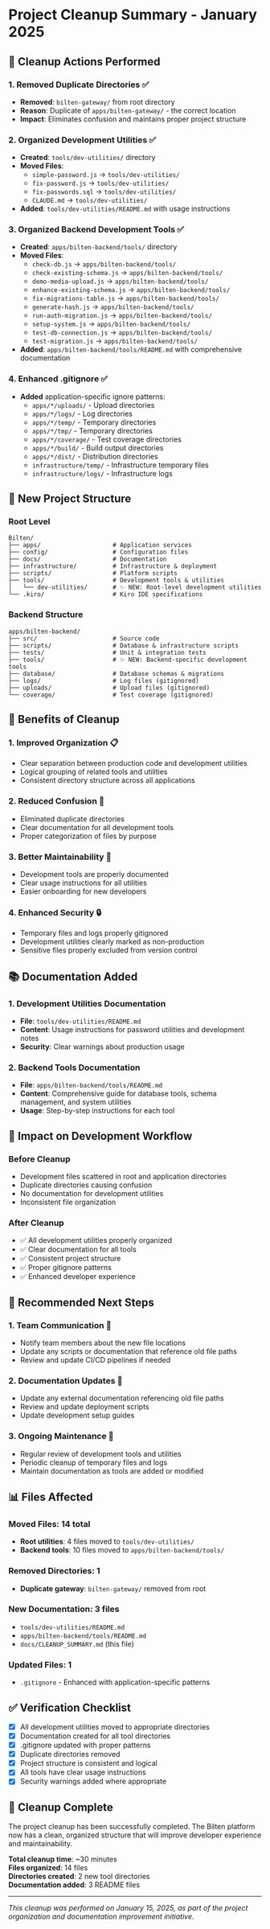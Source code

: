 # Project Cleanup Summary - January 2025

## 🧹 Cleanup Actions Performed

### 1. **Removed Duplicate Directories** ✅
- **Removed**: `bilten-gateway/` from root directory
- **Reason**: Duplicate of `apps/bilten-gateway/` - the correct location
- **Impact**: Eliminates confusion and maintains proper project structure

### 2. **Organized Development Utilities** ✅
- **Created**: `tools/dev-utilities/` directory
- **Moved Files**:
  - `simple-password.js` → `tools/dev-utilities/`
  - `fix-password.js` → `tools/dev-utilities/`
  - `fix-passwords.sql` → `tools/dev-utilities/`
  - `CLAUDE.md` → `tools/dev-utilities/`
- **Added**: `tools/dev-utilities/README.md` with usage instructions

### 3. **Organized Backend Development Tools** ✅
- **Created**: `apps/bilten-backend/tools/` directory
- **Moved Files**:
  - `check-db.js` → `apps/bilten-backend/tools/`
  - `check-existing-schema.js` → `apps/bilten-backend/tools/`
  - `demo-media-upload.js` → `apps/bilten-backend/tools/`
  - `enhance-existing-schema.js` → `apps/bilten-backend/tools/`
  - `fix-migrations-table.js` → `apps/bilten-backend/tools/`
  - `generate-hash.js` → `apps/bilten-backend/tools/`
  - `run-auth-migration.js` → `apps/bilten-backend/tools/`
  - `setup-system.js` → `apps/bilten-backend/tools/`
  - `test-db-connection.js` → `apps/bilten-backend/tools/`
  - `test-migration.js` → `apps/bilten-backend/tools/`
- **Added**: `apps/bilten-backend/tools/README.md` with comprehensive documentation

### 4. **Enhanced .gitignore** ✅
- **Added** application-specific ignore patterns:
  - `apps/*/uploads/` - Upload directories
  - `apps/*/logs/` - Log directories
  - `apps/*/temp/` - Temporary directories
  - `apps/*/tmp/` - Temporary directories
  - `apps/*/coverage/` - Test coverage directories
  - `apps/*/build/` - Build output directories
  - `apps/*/dist/` - Distribution directories
  - `infrastructure/temp/` - Infrastructure temporary files
  - `infrastructure/logs/` - Infrastructure logs

## 📁 New Project Structure

### Root Level
```
Bilten/
├── apps/                    # Application services
├── config/                  # Configuration files
├── docs/                    # Documentation
├── infrastructure/          # Infrastructure & deployment
├── scripts/                 # Platform scripts
├── tools/                   # Development tools & utilities
│   └── dev-utilities/       # ✨ NEW: Root-level development utilities
└── .kiro/                   # Kiro IDE specifications
```

### Backend Structure
```
apps/bilten-backend/
├── src/                     # Source code
├── scripts/                 # Database & infrastructure scripts
├── tests/                   # Unit & integration tests
├── tools/                   # ✨ NEW: Backend-specific development tools
├── database/                # Database schemas & migrations
├── logs/                    # Log files (gitignored)
├── uploads/                 # Upload files (gitignored)
└── coverage/                # Test coverage (gitignored)
```

## 🎯 Benefits of Cleanup

### 1. **Improved Organization** 📋
- Clear separation between production code and development utilities
- Logical grouping of related tools and utilities
- Consistent directory structure across all applications

### 2. **Reduced Confusion** 🎯
- Eliminated duplicate directories
- Clear documentation for all development tools
- Proper categorization of files by purpose

### 3. **Better Maintainability** 🔧
- Development tools are properly documented
- Clear usage instructions for all utilities
- Easier onboarding for new developers

### 4. **Enhanced Security** 🔒
- Temporary files and logs properly gitignored
- Development utilities clearly marked as non-production
- Sensitive files properly excluded from version control

## 📚 Documentation Added

### 1. **Development Utilities Documentation**
- **File**: `tools/dev-utilities/README.md`
- **Content**: Usage instructions for password utilities and development notes
- **Security**: Clear warnings about production usage

### 2. **Backend Tools Documentation**
- **File**: `apps/bilten-backend/tools/README.md`
- **Content**: Comprehensive guide for database tools, schema management, and system utilities
- **Usage**: Step-by-step instructions for each tool

## 🚀 Impact on Development Workflow

### **Before Cleanup**
- Development files scattered in root and application directories
- Duplicate directories causing confusion
- No documentation for development utilities
- Inconsistent file organization

### **After Cleanup**
- ✅ All development utilities properly organized
- ✅ Clear documentation for all tools
- ✅ Consistent project structure
- ✅ Proper gitignore patterns
- ✅ Enhanced developer experience

## 🔄 Recommended Next Steps

### 1. **Team Communication** 📢
- Notify team members about the new file locations
- Update any scripts or documentation that reference old file paths
- Review and update CI/CD pipelines if needed

### 2. **Documentation Updates** 📝
- Update any external documentation referencing old file paths
- Review and update deployment scripts
- Update development setup guides

### 3. **Ongoing Maintenance** 🔧
- Regular review of development tools and utilities
- Periodic cleanup of temporary files and logs
- Maintain documentation as tools are added or modified

## 📊 Files Affected

### **Moved Files**: 14 total
- **Root utilities**: 4 files moved to `tools/dev-utilities/`
- **Backend tools**: 10 files moved to `apps/bilten-backend/tools/`

### **Removed Directories**: 1
- **Duplicate gateway**: `bilten-gateway/` removed from root

### **New Documentation**: 3 files
- `tools/dev-utilities/README.md`
- `apps/bilten-backend/tools/README.md`
- `docs/CLEANUP_SUMMARY.md` (this file)

### **Updated Files**: 1
- `.gitignore` - Enhanced with application-specific patterns

## ✅ Verification Checklist

- [x] All development utilities moved to appropriate directories
- [x] Documentation created for all tool directories
- [x] .gitignore updated with proper patterns
- [x] Duplicate directories removed
- [x] Project structure is consistent and logical
- [x] All tools have clear usage instructions
- [x] Security warnings added where appropriate

## 🎉 Cleanup Complete

The project cleanup has been successfully completed. The Bilten platform now has a clean, organized structure that will improve developer experience and maintainability.

**Total cleanup time**: ~30 minutes  
**Files organized**: 14 files  
**Directories created**: 2 new tool directories  
**Documentation added**: 3 README files  

---

*This cleanup was performed on January 15, 2025, as part of the project organization and documentation improvement initiative.*